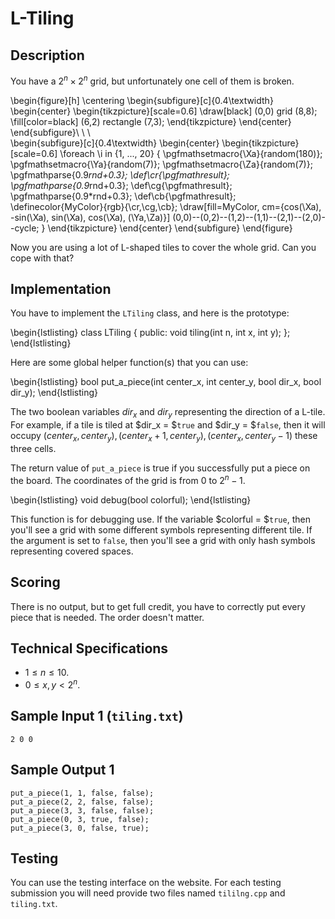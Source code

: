 # L-Tiling

## Description

You have a $2^n\times 2^n$ grid, but unfortunately one cell of them is broken.

\begin{figure}[h]
\centering
\begin{subfigure}[c]{0.4\textwidth}
\begin{center}
\begin{tikzpicture}[scale=0.6]
\draw[black] (0,0) grid (8,8);
\fill[color=black] (6,2) rectangle (7,3);
\end{tikzpicture}
\end{center}
\end{subfigure}\ \ \ \
\begin{subfigure}[c]{0.4\textwidth}
\begin{center}
\begin{tikzpicture}[scale=0.6]
\foreach \i in {1, ..., 20} {
  \pgfmathsetmacro{\Xa}{random(180)};
  \pgfmathsetmacro{\Ya}{random(7)};
  \pgfmathsetmacro{\Za}{random(7)};
  \pgfmathparse{0.9*rnd+0.3};
  \def\cr{\pgfmathresult};
  \pgfmathparse{0.9*rnd+0.3};
  \def\cg{\pgfmathresult};
  \pgfmathparse{0.9*rnd+0.3};
  \def\cb{\pgfmathresult};
  \definecolor{MyColor}{rgb}{\cr,\cg,\cb};
\draw[fill=MyColor, cm={cos(\Xa), -sin(\Xa), sin(\Xa), cos(\Xa), (\Ya,\Za)}] (0,0)--(0,2)--(1,2)--(1,1)--(2,1)--(2,0)--cycle;
}
\end{tikzpicture}
\end{center}
\end{subfigure}
\end{figure}

Now you are using a lot of L-shaped tiles to cover the whole grid. Can you cope with that?

## Implementation

You have to implement the `LTiling` class, and here is the prototype:

\begin{lstlisting}
class LTiling {
  public:
    void tiling(int n, int x, int y);
};
\end{lstlisting}

Here are some global helper function(s) that you can use:

\begin{lstlisting}
bool put_a_piece(int center_x, int center_y, bool dir_x, bool dir_y);
\end{lstlisting}

The two boolean variables $dir_x$ and $dir_y$ representing the direction of a L-tile. For example, if a tile is tiled at $dir_x = $`true` and $dir_y = $`false`, then it will occupy $(center_x, center_y), (center_x+1, center_y), (center_x, center_y-1)$ these three cells.

The return value of `put_a_piece` is true if you successfully put a piece on the board.
The coordinates of the grid is from $0$ to $2^n-1$.

\begin{lstlisting}
void debug(bool colorful);
\end{lstlisting}

This function is for debugging use. If the variable $colorful = $`true`, then you'll see a grid with some different symbols representing different tile. If the argument is set to `false`, then you'll see a grid with only hash symbols representing covered spaces.

## Scoring

There is no output, but to get full credit, you have to correctly put every piece that is needed. The order doesn't matter.

## Technical Specifications

* $1\le n\le 10$.
* $0\le x, y < 2^n$.

## Sample Input 1 (`tiling.txt`)
```
2 0 0
```

## Sample Output 1
```
put_a_piece(1, 1, false, false);
put_a_piece(2, 2, false, false);
put_a_piece(3, 3, false, false);
put_a_piece(0, 3, true, false);
put_a_piece(3, 0, false, true);
```

## Testing

You can use the testing interface on the website.
For each testing submission you will need provide two files named `tililng.cpp` and `tiling.txt`.
